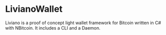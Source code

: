 # LivianoWallet
Liviano is a proof of concept light wallet framework for Bitcoin written in C# with NBitcoin. It includes a CLI and a Daemon.
